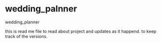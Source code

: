 # wedding_palnner
wedding_planner


this is read me file to read about project and updates as it happend. to keep track of the versions. 
